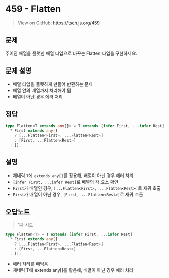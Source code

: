 # 459 - Flatten

> View on GitHub: https://tsch.js.org/459

## 문제

주어진 배열을 플랫한 배열 타입으로 바꾸는 Flatten 타입을 구현하세요.

## 문제 설명

- 배열 타입을 플랫하게 만들어 반환하는 문제
- 배열 안의 배열까지 처리해야 됨
- 배열이 아닌 경우 에러 처리

## 정답

```ts
type Flatten<T extends any[]> = T extends [infer First, ...infer Rest]
  ? First extends any[]
    ? [...Flatten<First>, ...Flatten<Rest>]
    : [First, ...Flatten<Rest>]
  : [];
```

## 설명

- 제네릭 `T`에 `extends any[]`를 활용해, 배열이 아닌 경우 에러 처리
- `[infer First, ...infer Rest]`로 배열의 각 요소 확인
- `First`가 배열인 경우, `[...Flatten<First>, ...Flatten<Rest>]`로 재귀 호출
- `First`가 배열이 아닌 경우, `[First, ...Flatten<Rest>]`로 재귀 호출

## 오답노트

> 1차 시도

```ts
type Flatten<T> = T extends [infer First, ...infer Rest]
  ? First extends any[]
    ? [...Flatten<First>, ...Flatten<Rest>]
    : [First, ...Flatten<Rest>]
  : [];
```

- 에러 처리를 빼먹음
- 제네릭 T에 extends any[]를 활용해, 배열이 아닌 경우 에러 처리
